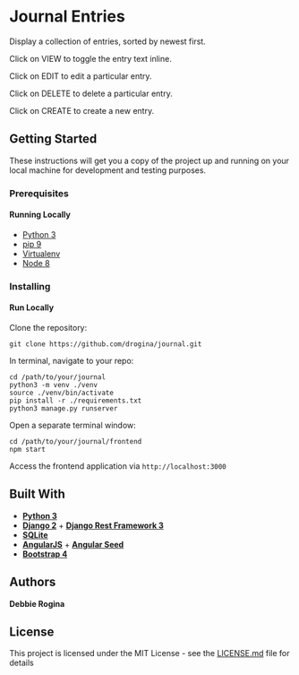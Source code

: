 # Journal Entries

Display a collection of entries, sorted by newest first.

Click on VIEW to toggle the entry text inline.

Click on EDIT to edit a particular entry.

Click on DELETE to delete a particular entry.

Click on CREATE to create a new entry.

## Getting Started

These instructions will get you a copy of the project up and running on your local machine for development and testing purposes.

### Prerequisites

#### Running Locally
* [Python 3](https://www.python.org/downloads/release/python-364/)
* [pip 9](https://pip.pypa.io/en/stable/installing/)
* [Virtualenv](https://virtualenv.pypa.io/en/stable/installation/)
* [Node 8](https://nodejs.org/en/download/)

### Installing

#### Run Locally

Clone the repository:
```
git clone https://github.com/drogina/journal.git
```

In terminal, navigate to your repo:
```
cd /path/to/your/journal
python3 -m venv ./venv
source ./venv/bin/activate
pip install -r ./requirements.txt
python3 manage.py runserver
```
Open a separate terminal window:
```
cd /path/to/your/journal/frontend
npm start
```

Access the frontend application via `http://localhost:3000`

## Built With

* [**Python 3**](https://www.python.org/)
* [**Django 2**](https://www.djangoproject.com/) + [**Django Rest Framework 3**](http://www.django-rest-framework.org/)
* [**SQLite**](https://www.sqlite.org/index.html)
* [**AngularJS**](https://angularjs.org/) + [**Angular Seed**](https://github.com/angular/angular-seed)
* [**Bootstrap 4**](https://getbootstrap.com/)

## Authors

**Debbie Rogina**


## License

This project is licensed under the MIT License - see the [LICENSE.md](LICENSE.md) file for details